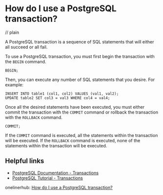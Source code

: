 # How do I use a PostgreSQL transaction?
// plain

A PostgreSQL transaction is a sequence of SQL statements that will either all succeed or all fail.

To use a PostgreSQL transaction, you must first begin the transaction with the `BEGIN` command.

```
BEGIN;
```

Then, you can execute any number of SQL statements that you desire. For example:

```
INSERT INTO table1 (col1, col2) VALUES (val1, val2);
UPDATE table2 SET col3 = val3 WHERE col4 = val4;
```

Once all the desired statements have been executed, you must either commit the transaction with the `COMMIT` command or rollback the transaction with the `ROLLBACK` command.

```
COMMIT;
```

If the `COMMIT` command is executed, all the statements within the transaction will be executed. If the `ROLLBACK` command is executed, none of the statements within the transaction will be executed.

## Helpful links

* [PostgreSQL Documentation - Transactions](https://www.postgresql.org/docs/current/transaction-iso.html)
* [PostgreSQL Tutorial - Transactions](https://www.postgresqltutorial.com/postgresql-transaction/)

onelinerhub: [How do I use a PostgreSQL transaction?](https://onelinerhub.com/postgresql/how-do-i-use-a-postgresql-transaction)